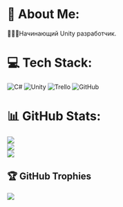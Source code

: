 # 💫 About Me:
👨🏻‍💻Начинающий Unity разработчик.<br>


# 💻 Tech Stack:
![C#](https://img.shields.io/badge/c%23-%23239120.svg?style=for-the-badge&logo=csharp&logoColor=white) ![Unity](https://img.shields.io/badge/unity-%23000000.svg?style=for-the-badge&logo=unity&logoColor=white) ![Trello](https://img.shields.io/badge/Trello-%23026AA7.svg?style=for-the-badge&logo=Trello&logoColor=white) ![GitHub](https://img.shields.io/badge/github-%23121011.svg?style=for-the-badge&logo=github&logoColor=white)
# 📊 GitHub Stats:
![](https://github-readme-stats.vercel.app/api?username=DichFM&theme=dark&hide_border=false&include_all_commits=false&count_private=false)<br/>
![](https://github-readme-streak-stats.herokuapp.com/?user=DichFM&theme=dark&hide_border=false)<br/>
![](https://github-readme-stats.vercel.app/api/top-langs/?username=DichFM&theme=dark&hide_border=false&include_all_commits=false&count_private=false&layout=compact)

## 🏆 GitHub Trophies
![](https://github-profile-trophy.vercel.app/?username=DichFM&theme=radical&no-frame=false&no-bg=true&margin-w=4)

<!-- Proudly created with GPRM ( https://gprm.itsvg.in ) -->
